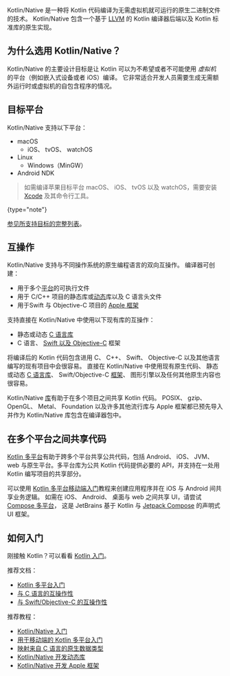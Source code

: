 [//]: # (title: Kotlin 原生)

Kotlin/Native 是一种将 Kotlin 代码编译为无需虚拟机就可运行的原生二进制文件的技术。
Kotlin/Native 包含一个基于 [LLVM](https://llvm.org/) 的 Kotlin 编译器后端以及 Kotlin 标准库的原生实现<!--
-->。

## 为什么选用 Kotlin/Native？

Kotlin/Native 的主要设计目标是让 Kotlin 可以为不希望或者不可能使用 *虚拟机* 的平台<!--
-->（例如嵌入式设备或者 iOS）编译。
它非常适合开发人员需要生成<!--
-->无需额外运行时或虚拟机的自包含程序的情况。

## 目标平台

Kotlin/Native 支持以下平台：
* macOS
   * iOS、 tvOS、 watchOS
* Linux
   * Windows（MinGW）
* Android NDK

> 如需编译苹果目标平台 macOS、 iOS、 tvOS 以及 watchOS，需要安装 [Xcode](https://apps.apple.com/us/app/xcode/id497799835)
> 及其命令行工具。
> 
{type="note"}

[参见所支持目标的完整列表](native-target-support.md)。

## 互操作

Kotlin/Native 支持与不同操作系统的原生编程语言的双向互操作。
编译器可创建：
* 用于多个[平台](#目标平台)的可执行文件
* 用于 C/C++ 项目的静态库或[动态](native-dynamic-libraries.md)库以及 C 语言头文件
* 用于Swift 与 Objective-C 项目的 [Apple 框架](apple-framework.md)

支持直接在 Kotlin/Native 中使用以下现有库<!--
-->的互操作：
* 静态或动态 [C 语言库](native-c-interop.md)
* C 语言、 [Swift 以及 Objective-C](native-objc-interop.md) 框架

将编译后的 Kotlin 代码包含进<!--
-->用 C、 C++、 Swift、 Objective-C 以及其他语言编写的现有项目中会很容易。
直接在 Kotlin/Native 中使用现有原生代码、
静态或动态 [C 语言库](native-c-interop.md)、
Swift/Objective-C [框架](native-objc-interop.md)、
图形引擎以及任何其他原生内容也很容易。

Kotlin/Native [库](native-platform-libs.md)有助于在多个项目之间共享 Kotlin
代码。
POSIX、 gzip、 OpenGL、 Metal、 Foundation 以及许多其他流行库与
Apple 框架都已预先导入并作为 Kotlin/Native 库包含在编译器包中。

## 在多个平台之间共享代码

[Kotlin 多平台](multiplatform.md)有助于跨多个平台共享公共代码，包括 Android、 iOS、 JVM、
web 与原生平台。多平台库为公共 Kotlin 代码提供必要的 API，并支持在一处用
Kotlin 编写项目的共享部分。

可以使用 [Kotlin 多平台移动端入门](multiplatform-mobile-getting-started.md)教程<!--
-->来创建应用程序并在 iOS 与 Android 间共享业务逻辑。 如需在 iOS、 Android、 桌面与 web
之间共享 UI，请尝试 [Compose 多平台](https://www.jetbrains.com/lp/compose-multiplatform/)，
这是 JetBrains 基于 Kotlin 与 [Jetpack Compose](https://developer.android.com/jetpack/compose) 的声明式 UI 框架。

## 如何入门

刚接触 Kotlin？可以看看 [Kotlin 入门](getting-started.md)。

推荐文档：

* [Kotlin 多平台入门](multiplatform-get-started.md)
* [与 C 语言的互操作性](native-c-interop.md)
* [与 Swift/Objective-C 的互操作性](native-objc-interop.md)

推荐教程：

* [Kotlin/Native 入门](native-get-started.md)
* [用于移动端的 Kotlin 多平台入门](multiplatform-mobile-getting-started.md)
* [映射来自 C 语言的原生数据类型](mapping-primitive-data-types-from-c.md)
* [Kotlin/Native 开发动态库](native-dynamic-libraries.md)
* [Kotlin/Native 开发 Apple 框架](apple-framework.md)
